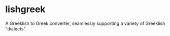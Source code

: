 # lishgreek
A Greeklish to Greek converter, seamlessly supporting a variety of Greeklish "dialects".
